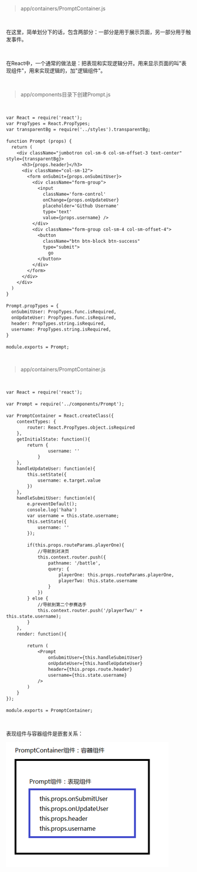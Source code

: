 > app/containers/PromptContainer.js

<br>

在这里，简单划分下的话，包含两部分：一部分是用于展示页面，另一部分用于触发事件。

<br>

在React中，一个通常的做法是：把表现和实现逻辑分开。用来显示页面的叫"表现组件"，用来实现逻辑的，加"逻辑组件"。

<br>

> app/components目录下创建Prompt.js

<br>

	var React = require('react');
	var PropTypes = React.PropTypes;
	var transparentBg = require('../styles').transparentBg;
	
	function Prompt (props) {
	  return (
	    <div className="jumbotron col-sm-6 col-sm-offset-3 text-center" style={transparentBg}>
	      <h3>{props.header}</h3>
	      <div className="col-sm-12">
	        <form onSubmit={props.onSubmitUser}>
	          <div className="form-group">
	            <input
	              className='form-control'
	              onChange={props.onUpdateUser}
	              placeholder='Github Username'
	              type='text'
	              value={props.username} />
	          </div>
	          <div className="form-group col-sm-4 col-sm-offset-4">
	            <button
	              className="btn btn-block btn-success"
	              type="submit">
	                go
	            </button>
	          </div>
	        </form>
	      </div>
	    </div>
	  )
	}
	
	Prompt.propTypes = {
	  onSubmitUser: PropTypes.func.isRequired,
	  onUpdateUser: PropTypes.func.isRequired,
	  header: PropTypes.string.isRequired,
	  username: PropTypes.string.isRequired,
	}
	
	module.exports = Prompt;

<br>

> app/containers/PromptContainer.js

<br>

	var React = require('react');
	
	var Prompt = require('../components/Prompt');
	
	var PromptContainer = React.createClass({
	    contextTypes: {
	        router: React.PropTypes.object.isRequired
	    },
	    getInitialState: function(){
	        return {
	                username: ''
	            }
	    },
	    handleUpdateUser: function(e){
	        this.setState({
	            username: e.target.value
	        })
	    },
	    handleSubmitUser: function(e){
	        e.preventDefault();
	        console.log('haha')
	        var username = this.state.username;
	        this.setState({
	            username: ''
	        });
	        
	        if(this.props.routeParams.playerOne){
	            //导航到对决页
	            this.context.router.push({
	                pathname: '/battle',
	                query: {
	                    playerOne: this.props.routeParams.playerOne,
	                    playerTwo: this.state.username
	                }
	            })
	        } else {
	            //导航到第二个参赛选手
	            this.context.router.push('/playerTwo/' + this.state.username);
	        }
	    },
	    render: function(){
	       
	        return (
	            <Prompt 
	                onSubmitUser={this.handleSubmitUser}
	                onUpdateUser={this.handleUpdateUser}
	                header={this.props.route.header}
	                username={this.state.username}
	            />
	        )
	    }
	});
	
	module.exports = PromptContainer;

<br>

表现组件与容器组件是嵌套关系：

![](./imgs/10.png)


